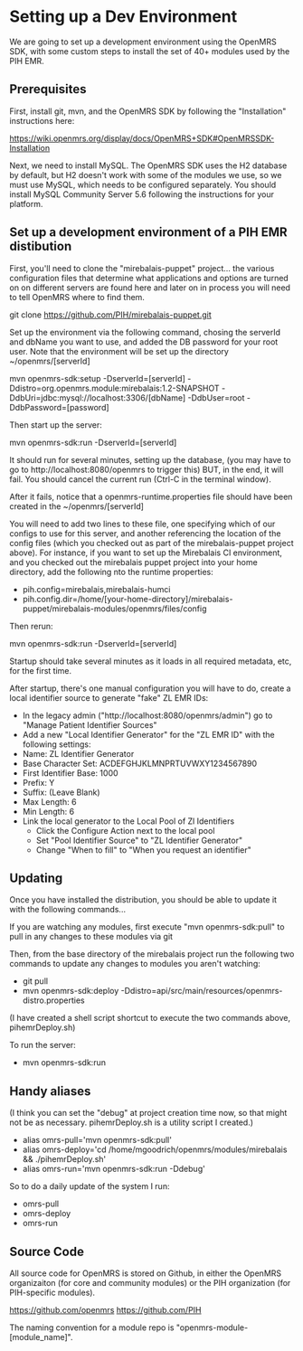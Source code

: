 
Setting up a Dev Environment
============================

We are going to set up a development environment using the OpenMRS SDK, with some custom steps to install the set of 40+ 
modules used by the PIH EMR.

Prerequisites
-------------

First, install git, mvn, and the OpenMRS SDK by following the "Installation" instructions here:

https://wiki.openmrs.org/display/docs/OpenMRS+SDK#OpenMRSSDK-Installation

Next, we need to install MySQL.  The OpenMRS SDK uses the H2 database by default, but H2 doesn't work with some of the 
modules we use, so we must use MySQL, which needs to be configured separately.  You should install MySQL Community 
Server 5.6 following the instructions for your platform.

Set up a development environment of a PIH EMR distibution
---------------------------------------------------------

First, you'll need to clone the "mirebalais-puppet" project... the various configuration files that determine
what applications and options are turned on on different servers are found here and later on in process you
will need to tell OpenMRS where to find them.

git clone https://github.com/PIH/mirebalais-puppet.git

Set up the environment via the following command, chosing the serverId and dbName you want to use, and added
the DB password for your root user.  Note that the environment will be set up the directory ~/openmrs/[serverId]

mvn openmrs-sdk:setup -DserverId=[serverId] -Ddistro=org.openmrs.module:mirebalais:1.2-SNAPSHOT
    -DdbUri=jdbc:mysql://localhost:3306/[dbName] -DdbUser=root -DdbPassword=[password]

Then start up the server:

mvn openmrs-sdk:run -DserverId=[serverId]

It should run for several minutes, setting up the database, (you may have to go to http://localhost:8080/openmrs to trigger this) BUT, in the end, it will fail.  You should cancel the current run (Ctrl-C in the terminal window).

After it fails, notice that a openmrs-runtime.properties file should have been created in the ~/openmrs/[serverId]

You will need to add two lines to these file, one specifying which of our configs to use for this server, and another
referencing the location of the config files (which you checked out as part of the mirebalais-puppet project above).
For instance, if you want to set up the Mirebalais CI environment, and you checked out the mirebalais puppet project
into your home directory, add the following nto the runtime properties:

- pih.config=mirebalais,mirebalais-humci
- pih.config.dir=/home/[your-home-directory]/mirebalais-puppet/mirebalais-modules/openmrs/files/config

Then rerun:

mvn openmrs-sdk:run -DserverId=[serverId]

Startup should take several minutes as it loads in all required metadata, etc, for the first time.

After startup, there's one manual configuration you will have to do, create a local identifier source to generate "fake" ZL EMR IDs:

- In the legacy admin ("http://localhost:8080/openmrs/admin") go to "Manage Patient Identifier Sources"
- Add a new "Local Identifier Generator" for the "ZL EMR ID" with the following settings:
- Name: ZL Identifier Generator
- Base Character Set: ACDEFGHJKLMNPRTUVWXY1234567890
- First Identifier Base: 1000
- Prefix: Y
- Suffix: (Leave Blank)
- Max Length: 6
- Min Length: 6
- Link the local generator to the Local Pool of Zl Identifiers
    - Click the Configure Action next to the local pool
    - Set "Pool Identifier Source" to "ZL Identifier Generator"
    - Change "When to fill" to "When you request an identifier"


Updating
--------

Once you have installed the distribution, you should be able to update it with the following commands... 

If you are watching any modules, first execute "mvn openmrs-sdk:pull" to pull in any changes to these modules via git

Then, from the base directory of the mirebalais project run the following two commands to update any changes to modules you aren't watching:

- git pull
- mvn openmrs-sdk:deploy -Ddistro=api/src/main/resources/openmrs-distro.properties

(I have created a shell script shortcut to execute the two commands above, pihemrDeploy.sh)

To run the server: 
- mvn openmrs-sdk:run


Handy aliases
-------------

(I think you can set the "debug" at project creation time now, so that might not be as necessary.  pihemrDeploy.sh is a utility script I created.)

- alias omrs-pull='mvn openmrs-sdk:pull'
- alias omrs-deploy='cd /home/mgoodrich/openmrs/modules/mirebalais && ./pihemrDeploy.sh'
- alias omrs-run='mvn openmrs-sdk:run -Ddebug'

So to do a daily update of the system I run:

- omrs-pull
- omrs-deploy
- omrs-run


Source Code
-----------

All source code for OpenMRS is stored on Github, in either the OpenMRS organizaiton (for core and community modules) or 
the PIH organization (for PIH-specific modules).

https://github.com/openmrs
https://github.com/PIH

The naming convention for a module repo is "openmrs-module-[module_name]".
